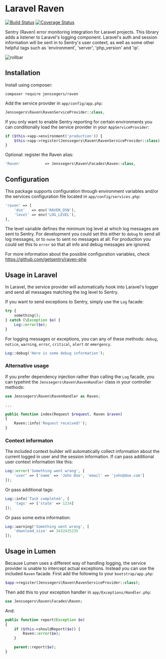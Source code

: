 Laravel Raven
==============

[![Build Status](http://img.shields.io/travis/jenssegers/laravel-raven.svg)](https://travis-ci.org/jenssegers/laravel-raven) [![Coverage Status](http://img.shields.io/coveralls/jenssegers/laravel-raven.svg)](https://coveralls.io/r/jenssegers/laravel-raven)

Sentry (Raven) error monitoring integration for Laravel projects. This library adds a listener to Laravel's logging component. Laravel's auth and session information will be sent in to Sentry's user context, as well as some other helpful tags such as 'environment', 'server', 'php_version' and 'ip'.

![rollbar](https://media.getsentry.com/_static/279c18667e633e98e9cb1dcf504bc60f/getsentry/dist/stream.gif)

Installation
------------

Install using composer:

```
composer require jenssegers/raven
```

Add the service provider in `app/config/app.php`:

```php
Jenssegers\Raven\RavenServiceProvider::class,
```

If you only want to enable Sentry reporting for certain environments you can conditionally load the service provider in your `AppServiceProvider`:

```php
if ($this->app->environment('production')) {
    $this->app->register(Jenssegers\Raven\RavenServiceProvider::class);
}
```

Optional: register the Raven alias:

```php
'Raven'           => Jenssegers\Raven\Facades\Raven::class,
```

Configuration
-------------

This package supports configuration through environment variables and/or the services configuration file located in `app/config/services.php`:

```php
'raven' => [
    'dsn'   => env('RAVEN_DSN'),
    'level' => env('LOG_LEVEL'),
],
```

The level variable defines the minimum log level at which log messages are sent to Sentry. For development you could set this either to `debug` to send all log messages, or to `none` to sent no messages at all. For production you could set this to `error` so that all info and debug messages are ignored.

For more information about the possible configuration variables, check https://github.com/getsentry/raven-php

Usage in Laravel
----------------

In Laravel, the service provider will automatically hook into Laravel's logger and send all messages matching the log level to Sentry.

If you want to send exceptions to Sentry, simply use the `Log` facade:

```php
try {
	something();
} catch (\Exception $e) {
	Log::error($e);
}
```

For logging messages or exceptions, you can any of these methods: `debug`, `notice`, `warning`, `error`, `critical`, `alert` or `emergency`.

```php
Log::debug('Here is some debug information');
```

### Alternative usage

If you prefer dependency injection rather than calling the `Log` facade, you can typehint the `Jenssegers\Raven\RavenHandler` class in your controller methods:

```php
use Jenssegers\Raven\RavenHandler as Raven;

...

public function index(Request $request, Raven $raven)
{
	Raven::info('Request received!');
}
```

### Context informaton

The included context builder will automatically collect information about the current logged in user and the session information. If can pass additional user context information like this:

```php
Log::error('Something went wrong', [
    'user' => ['name' => 'John Doe', 'email' => 'john@doe.com']
]);
```

Or pass additional tags:

```php
Log::info('Task completed', [
    'tags' => ['state' => 1234]
]);
```

Or pass some extra information:

```php
Log::warning('Something went wrong', [
    'download_size' => 3432425235
]);
```

Usage in Lumen
--------------

Because Lumen uses a different way of handling logging, the service provider is unable to intercept actual exceptions. Instead you can use the included `Raven` facade. First add the following to your `bootstrap/app.php`:

```php
$app->register(Jenssegers\Raven\RavenServiceProvider::class);
```

Then add this to your exception handler in `app/Exceptions/Handler.php`:

```php
use Jenssegers\Raven\Facades\Raven;
```

And:

```php
public function report(Exception $e)
{
    if ($this->shouldReport($e)) {
        Raven::error($e);
    }

    parent::report($e);
}
```
